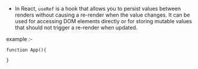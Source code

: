 - In React, `useRef` is a hook that allows you to persist values between renders without causing a re-render when the value changes. It can be used for accessing DOM elements directly or for storing mutable values that should not trigger a re-render when updated.

example :-

	function App(){
	
	}